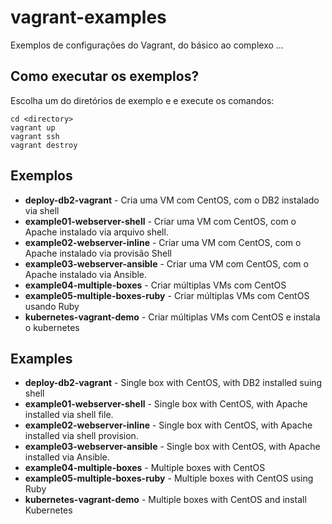 # vagrant-examples
Exemplos de configurações do Vagrant, do básico ao complexo ...

## Como executar os exemplos?

Escolha um do diretórios de exemplo e e execute os comandos:

```
cd <directory>
vagrant up
vagrant ssh
vagrant destroy
```


## Exemplos

* **deploy-db2-vagrant** - Cria uma VM com CentOS, com o DB2 instalado via shell
* **example01-webserver-shell** - Criar uma VM com CentOS, com o Apache instalado via arquivo shell.
* **example02-webserver-inline** - Criar uma VM com CentOS, com o Apache instalado via provisão Shell
* **example03-webserver-ansible** - Criar uma VM com CentOS, com o Apache instalado via Ansible.
* **example04-multiple-boxes** - Criar múltiplas VMs com CentOS
* **example05-multiple-boxes-ruby** - Criar múltiplas VMs com CentOS usando Ruby
* **kubernetes-vagrant-demo** - Criar múltiplas VMs com CentOS e instala o kubernetes


## Examples

* **deploy-db2-vagrant** - Single box with CentOS, with DB2 installed suing shell
* **example01-webserver-shell** - Single box with CentOS, with Apache installed via shell file.
* **example02-webserver-inline** - Single box with CentOS, with Apache installed via shell provision.
* **example03-webserver-ansible** - Single box with CentOS, with Apache installed via Ansible.
* **example04-multiple-boxes** - Multiple boxes with CentOS
* **example05-multiple-boxes-ruby** - Multiple boxes with CentOS using Ruby
* **kubernetes-vagrant-demo** - Multiple boxes with CentOS and install Kubernetes
